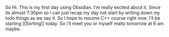 So Hi. This is my first day using Obsidian.
I'm really excited about it.
Since its almost 7:30pm so i can just recap my day not start by writing down my todo things as we say it.
So I hope to resume C++ course right now.
I'll be starting [[Sorting]] today.
So i'll meet you or myself really tomorrow at 6 am maybe.
